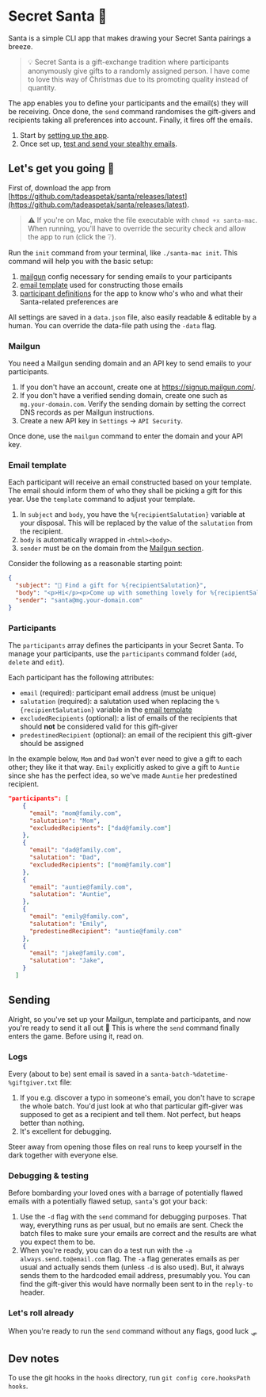 # Secret Santa 🎅

Santa is a simple CLI app that makes drawing your Secret Santa pairings a breeze.

> 💡 Secret Santa is a gift-exchange tradition where participants anonymously give gifts to a randomly assigned person. I have come to love this way of Christmas due to its promoting quality instead of quantity.

The app enables you to define your participants and the email(s) they will be receiving. Once done, the `send` command randomises the gift-givers and recipients taking all preferences into account. Finally, it fires off the emails.

1. Start by [setting up the app](#lets-get-you-going-).
1. Once set up, [test and send your stealthy emails](#sending).

## Let's get you going 🎄

First of, download the app from [https://github.com/tadeaspetak/santa/releases/latest](https://github.com/tadeaspetak/santa/releases/latest).

> ⚠️ If you're on Mac, make the file executable with `chmod +x santa-mac`. When running, you'll have to override the security check and allow the app to run (click the ❔).

Run the `init` command from your terminal, like `./santa-mac init`. This command will help you with the basic setup:

1. [mailgun](#mailgun) config necessary for sending emails to your participants
2. [email template](#template) used for constructing those emails
3. [participant definitions](#participants) for the app to know who's who and what their Santa-related preferences are

All settings are saved in a `data.json` file, also easily readable & editable by a human. You can override the data-file path using the `-data` flag.

### Mailgun

You need a Mailgun sending domain and an API key to send emails to your participants.

1. If you don't have an account, create one at https://signup.mailgun.com/.
2. If you don't have a verified sending domain, create one such as `mg.your-domain.com`. Verify the sending domain by setting the correct DNS records as per Mailgun instructions.
3. Create a new API key in `Settings` -> `API Security`.

Once done, use the `mailgun` command to enter the domain and your API key.

### Email template

Each participant will receive an email constructed based on your template. The email should inform them of who they shall be picking a gift for this year. Use the `template` command to adjust your template.

1. In `subject` and `body`, you have the `%{recipientSalutation}` variable at your disposal. This will be replaced by the value of the `salutation` from the recipient.
2. `body` is automatically wrapped in `<html><body>`.
3. `sender` must be on the domain from the [Mailgun section](#mailgun).

Consider the following as a reasonable starting point:

```json
{
  "subject": "🎄 Find a gift for %{recipientSalutation}",
  "body": "<p>Hi</p><p>Come up with something lovely for %{recipientSalutation}.</p><p>Happy hunting,<br/>Your 🎅</p>",
  "sender": "santa@mg.your-domain.com"
}
```

### Participants

The `participants` array defines the participants in your Secret Santa. To manage your participants, use the `participants` command folder (`add`, `delete` and `edit`).

Each participant has the following attributes:

- `email` (required): participant email address (must be unique)
- `salutation` (required): a salutation used when replacing the `%{recipientSalutation}` variable in the [email template](#email-template)
- `excludedRecipients` (optional): a list of emails of the recipients that should **not** be considered valid for this gift-giver
- `predestinedRecipient` (optional): an email of the recipient this gift-giver should be assigned

In the example below, `Mom` and `Dad` won't ever need to give a gift to each other; they like it that way. `Emily` explicitly asked to give a gift to `Auntie` since she has the perfect idea, so we've made `Auntie` her predestined recipient.

```json
"participants": [
    {
      "email": "mom@family.com",
      "salutation": "Mom",
      "excludedRecipients": ["dad@family.com"]
    },
    {
      "email": "dad@family.com",
      "salutation": "Dad",
      "excludedRecipients": ["mom@family.com"]
    },
    {
      "email": "auntie@family.com",
      "salutation": "Auntie",
    },
    {
      "email": "emily@family.com",
      "salutation": "Emily",
      "predestinedRecipient": "auntie@family.com"
    },
    {
      "email": "jake@family.com",
      "salutation": "Jake",
    }
  ]
```

## <a name="sending">Sending</a>

Alright, so you've set up your Mailgun, template and participants, and now you're ready to send it all out 🦉 This is where the `send` command finally enters the game. Before using it, read on.

### Logs

Every (about to be) sent email is saved in a `santa-batch-%datetime-%giftgiver.txt` file:

1. If you e.g. discover a typo in someone's email, you don't have to scrape the whole batch. You'd just look at who that particular gift-giver was supposed to get as a recipient and tell them. Not perfect, but heaps better than nothing.
2. It's excellent for debugging.

Steer away from opening those files on real runs to keep yourself in the dark together with everyone else.

### Debugging & testing

Before bombarding your loved ones with a barrage of potentially flawed emails with a potentially flawed setup, `santa`'s got your back:

1. Use the `-d` flag with the `send` command for debugging purposes. That way, everything runs as per usual, but no emails are sent. Check the batch files to make sure your emails are correct and the results are what you expect them to be.
2. When you're ready, you can do a test run with the `-a always.send.to@email.com` flag. The `-a` flag generates emails as per usual and actually sends them (unless `-d` is also used). But, it always sends them to the hardcoded email address, presumably you. You can find the gift-giver this would have normally been sent to in the `reply-to` header.

### Let's roll already

When you're ready to run the `send` command without any flags, good luck 🛷

## Dev notes

To use the git hooks in the `hooks` directory, run `git config core.hooksPath hooks`.
